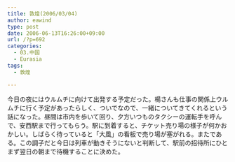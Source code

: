 ```yaml
---
title: 敦煌(2006/03/04)
author: eawind
type: post
date: 2006-06-13T16:26:00+09:00
url: /?p=692
categories:
  - 03.中国
  - Eurasia
tags:
  - 敦煌

---
```

今日の夜にはウルムチに向けて出発する予定だった。楊さんも仕事の関係上ウルムチに行く予定があったらしく、ついでなので、一緒についてきてくれるという話になった。昼間は市内を歩いて回り、夕方いつものタクシーの運転手を呼んで、安西駅まで行ってもらう。駅に到着すると、チケット売り場の様子が何かおかしい。しばらく待っていると「大風」の看板で売り場が塞がれる。またである。この調子だと今日は列車が動きそうにないと判断して、駅前の招待所にひとまず翌日の朝まで待機することに決めた。

